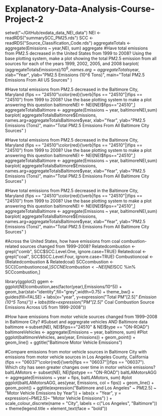 # Explanatory-Data-Analysis-Course-Project-2
setwd("~/GitHub/exdata_data_NEI_data")
NEI <- readRDS("summarySCC_PM25.rds")
SCC <- readRDS("Source_Classification_Code.rds")
aggregateTotals <- aggregate(Emissions ~ year,NEI, sum)
aggregate
#Have total emissions from PM2.5 decreased in the United States from 1999 to 2008? Using the base plotting system, make a plot showing the total PM2.5 emission from all sources for each of the years 1999, 2002, 2005, and 2008
barplot(
  (aggregateTotals$Emissions)/10^6,
  names.arg=aggregateTotals$year,
  xlab="Year",
  ylab="PM2.5 Emissions (10^6 Tons)",
  main="Total PM2.5 Emissions From All US Sources"
)

#Have total emissions from PM2.5 decreased in the Baltimore City, Maryland (fips == "24510"\color{red}{\verb|fips == "24510"|}fips == "24510") from 1999 to 2008? Use the base plotting system to make a plot answering this question
baltimoreNEI <- NEI[NEI$fips=="24510",]
aggregateTotalsBaltimore <- aggregate(Emissions ~ year, baltimoreNEI,sum)
barplot(
  aggregateTotalsBaltimore$Emissions,
  names.arg=aggregateTotalsBaltimore$year,
  xlab="Year",
  ylab="PM2.5 Emissions (Tons)",
  main="Total PM2.5 Emissions From All Baltimore City Sources"
)


#Have total emissions from PM2.5 decreased in the Baltimore City, Maryland (fips == "24510"\color{red}{\verb|fips == "24510"|}fips == "24510") from 1999 to 2008? Use the base plotting system to make a plot answering this question
baltimoreNEI <- NEI[NEI$fips=="24510",]
aggregateTotalsBaltimore <- aggregate(Emissions ~ year, baltimoreNEI,sum)
barplot(
  aggregateTotalsBaltimore$Emissions,
  names.arg=aggregateTotalsBaltimore$year,
  xlab="Year",
  ylab="PM2.5 Emissions (Tons)",
  main="Total PM2.5 Emissions From All Baltimore City Sources"
)

#Have total emissions from PM2.5 decreased in the Baltimore City, Maryland (fips == "24510"\color{red}{\verb|fips == "24510"|}fips == "24510") from 1999 to 2008? Use the base plotting system to make a plot answering this question
baltimoreNEI <- NEI[NEI$fips=="24510",]
aggregateTotalsBaltimore <- aggregate(Emissions ~ year, baltimoreNEI,sum)
barplot(
  aggregateTotalsBaltimore$Emissions,
  names.arg=aggregateTotalsBaltimore$year,
  xlab="Year",
  ylab="PM2.5 Emissions (Tons)",
  main="Total PM2.5 Emissions From All Baltimore City Sources"
)

#Across the United States, how have emissions from coal combustion-related sources changed from 1999–2008?
Relatedcombustion <- grepl("comb", SCC$SCC.Level.One, ignore.case=TRUE)
Relatedcoal <- grepl("coal", SCC$SCC.Level.Four, ignore.case=TRUE) 
Combustioncoal <- (Relatedcombustion & Relatedcoal)
SCCcombustion <- SCC[Combustioncoal,]$SCC
NEIcombustion <- NEI[NEI$SCC %in% SCCcombustion,]

library(ggplot2)
ggem <- ggplot(NEIcombustion,aes(factor(year),Emissions/10^5)) +
  geom_bar(stat="identity",fill="grey",width=0.75) +
  theme_bw() +  guides(fill=FALSE) +
  labs(x="year", y=expression("Total PM"[2.5]*" Emission (10^5 Tons)")) + 
  labs(title=expression("PM"[2.5]*" Coal Combustion Source Emissions Across US from 1999-2008"))
  
  
  #How have emissions from motor vehicle sources changed from 1999–2008 in Baltimore City?
#Subset and aggregrate vehicles AND Baltimore data
baltimore <-subset(NEI, NEI$fips=="24510" & NEI$type == "ON-ROAD")
baltimoreVehicles <- aggregate(Emissions ~ year, baltimore, sum)
#Plot
ggplot(baltimoreVehicles, aes(year, Emissions)) + geom_point() + geom_line() + ggtitle("Baltimore Motor Vehicle Emissions")

#Compare emissions from motor vehicle sources in Baltimore City with emissions from motor vehicle sources in Los Angeles County, California (fips == "06037"\color{red}{\verb|fips == "06037"|}fips == "06037"). Which city has seen greater changes over time in motor vehicle emissions?
baltLAMotors <- subset(NEI, NEI$fips %in% c("24510","06037") & NEI$type == "ON-ROAD")
baltLAMotorsAGG <- aggregate(Emissions ~ year + fips, baltLAMotors, sum)
#plot
ggplot(baltLAMotorsAGG, aes(year, Emissions, col = fips)) +
  geom_line() +
  geom_point() +
  ggtitle(expression("Baltimore and Los Angeles" ~ PM[2.5] ~ "Motor Vehicle Emissions by Year")) +
  labs(x = "Year", y = expression(~PM[2.5]~ "Motor Vehicle Emissions") ) +
  scale_colour_discrete(name = "City", labels = c("Los Angeles", "Baltimore")) +
  theme(legend.title = element_text(face = "bold"))


